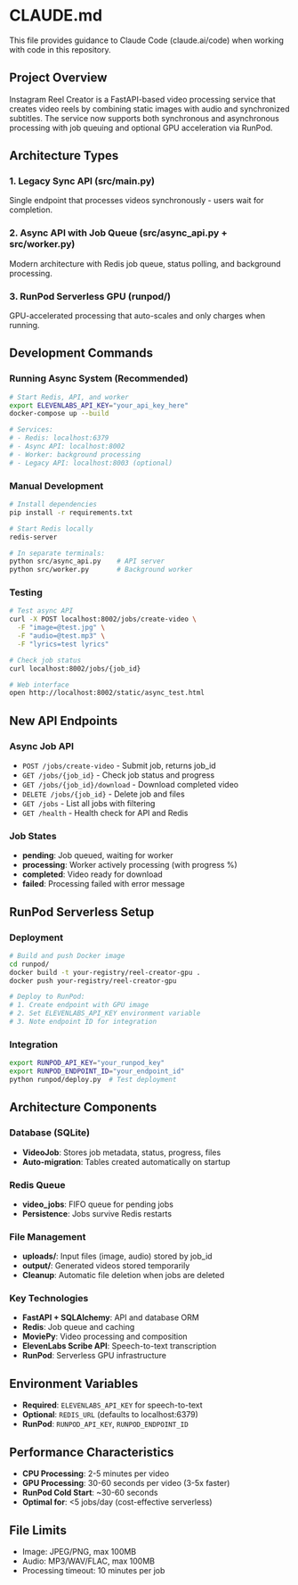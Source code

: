 # CLAUDE.md

This file provides guidance to Claude Code (claude.ai/code) when working with code in this repository.

## Project Overview
Instagram Reel Creator is a FastAPI-based video processing service that creates video reels by combining static images with audio and synchronized subtitles. The service now supports both synchronous and asynchronous processing with job queuing and optional GPU acceleration via RunPod.

## Architecture Types

### 1. Legacy Sync API (src/main.py)
Single endpoint that processes videos synchronously - users wait for completion.

### 2. Async API with Job Queue (src/async_api.py + src/worker.py) 
Modern architecture with Redis job queue, status polling, and background processing.

### 3. RunPod Serverless GPU (runpod/)
GPU-accelerated processing that auto-scales and only charges when running.

## Development Commands

### Running Async System (Recommended)
```bash
# Start Redis, API, and worker
export ELEVENLABS_API_KEY="your_api_key_here"
docker-compose up --build

# Services:
# - Redis: localhost:6379
# - Async API: localhost:8002 
# - Worker: background processing
# - Legacy API: localhost:8003 (optional)
```

### Manual Development
```bash
# Install dependencies
pip install -r requirements.txt

# Start Redis locally
redis-server

# In separate terminals:
python src/async_api.py    # API server
python src/worker.py       # Background worker
```

### Testing
```bash
# Test async API
curl -X POST localhost:8002/jobs/create-video \
  -F "image=@test.jpg" \
  -F "audio=@test.mp3" \
  -F "lyrics=test lyrics"

# Check job status  
curl localhost:8002/jobs/{job_id}

# Web interface
open http://localhost:8002/static/async_test.html
```

## New API Endpoints

### Async Job API
- `POST /jobs/create-video` - Submit job, returns job_id
- `GET /jobs/{job_id}` - Check job status and progress
- `GET /jobs/{job_id}/download` - Download completed video
- `DELETE /jobs/{job_id}` - Delete job and files
- `GET /jobs` - List all jobs with filtering
- `GET /health` - Health check for API and Redis

### Job States
- **pending**: Job queued, waiting for worker
- **processing**: Worker actively processing (with progress %)
- **completed**: Video ready for download
- **failed**: Processing failed with error message

## RunPod Serverless Setup

### Deployment
```bash
# Build and push Docker image
cd runpod/
docker build -t your-registry/reel-creator-gpu .
docker push your-registry/reel-creator-gpu

# Deploy to RunPod:
# 1. Create endpoint with GPU image
# 2. Set ELEVENLABS_API_KEY environment variable
# 3. Note endpoint ID for integration
```

### Integration
```bash
export RUNPOD_API_KEY="your_runpod_key"
export RUNPOD_ENDPOINT_ID="your_endpoint_id"
python runpod/deploy.py  # Test deployment
```

## Architecture Components

### Database (SQLite)
- **VideoJob**: Stores job metadata, status, progress, files
- **Auto-migration**: Tables created automatically on startup

### Redis Queue
- **video_jobs**: FIFO queue for pending jobs
- **Persistence**: Jobs survive Redis restarts

### File Management
- **uploads/**: Input files (image, audio) stored by job_id
- **output/**: Generated videos stored temporarily
- **Cleanup**: Automatic file deletion when jobs are deleted

### Key Technologies
- **FastAPI + SQLAlchemy**: API and database ORM
- **Redis**: Job queue and caching
- **MoviePy**: Video processing and composition
- **ElevenLabs Scribe API**: Speech-to-text transcription
- **RunPod**: Serverless GPU infrastructure

## Environment Variables
- **Required**: `ELEVENLABS_API_KEY` for speech-to-text
- **Optional**: `REDIS_URL` (defaults to localhost:6379)
- **RunPod**: `RUNPOD_API_KEY`, `RUNPOD_ENDPOINT_ID`

## Performance Characteristics
- **CPU Processing**: 2-5 minutes per video
- **GPU Processing**: 30-60 seconds per video (3-5x faster)
- **RunPod Cold Start**: ~30-60 seconds
- **Optimal for**: <5 jobs/day (cost-effective serverless)

## File Limits
- Image: JPEG/PNG, max 100MB
- Audio: MP3/WAV/FLAC, max 100MB
- Processing timeout: 10 minutes per job